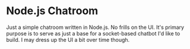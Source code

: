 Node.js Chatroom
================

Just a simple chatroom written in Node.js.  No frills on the UI.  It's primary purpose is to serve as just a base for a socket-based chatbot I'd like to build.  I may dress up the UI a bit over time though.
